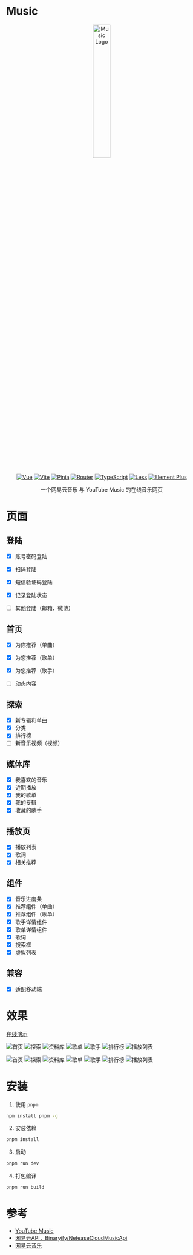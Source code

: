 # Music

<p align="center"><img src="src/assets/images/music_default.svg" style="width:30%;" alt="Music Logo"/></p>

<p align="center">
  <a href="https://cn.vuejs.org/"><img src="https://img.shields.io/badge/Vue-3.x-%2342b883" alt="Vue"></a>
  <a href="https://vitejs.cn/"><img src="https://img.shields.io/badge/Vite-2.x-%23646cff" alt="Vite"></a>
  <a href="https://pinia.vuejs.org/"><img src="https://img.shields.io/badge/Pinia-2.x-%23ffd859" alt="Pinia"></a>
  <a href="https://router.vuejs.org/"><img src="https://img.shields.io/badge/Router-4.x-%2341b883" alt="Router"></a>
  <a href="https://www.tslang.cn/"><img src="https://img.shields.io/badge/TypeScript-4.x-%233fa8f4" alt="TypeScript"></a>
  <a href="https://lesscss.org/"><img src="https://img.shields.io/badge/Less-4.x-%231d365d" alt="Less"></a>
  <a href="https://element-plus.org/zh-CN/"><img src="https://img.shields.io/badge/Element%20Plus-2.x-%23409eff" alt="Element Plus"></a>
</p>

<p align="center">
一个网易云音乐 与 YouTube Music 的在线音乐网页
</p>

# 页面
## 登陆
- [x] 账号密码登陆
- [x] 扫码登陆
- [x] 短信验证码登陆
- [x] 记录登陆状态
- [ ] 其他登陆（邮箱、微博）


## 首页
- [x] 为你推荐（单曲）
- [x] 为您推荐（歌单）
- [x] 为您推荐（歌手）
- [ ] 动态内容


## 探索
 - [x] 新专辑和单曲
 - [x] 分类
 - [x] 排行榜
 - [ ] 新音乐视频（视频）

## 媒体库
 - [X] 我喜欢的音乐
 - [x] 近期播放
 - [x] 我的歌单
 - [x] 我的专辑
 - [x] 收藏的歌手

## 播放页
- [x] 播放列表
- [x] 歌词
- [x] 相关推荐

## 组件
- [x] 音乐进度条
- [x] 推荐组件（单曲）
- [x] 推荐组件（歌单）
- [x] 歌手详情组件
- [x] 歌单详情组件
- [x] 歌词
- [x] 搜索框
- [x] 虚拟列表

## 兼容
- [x] 适配移动端

# 效果
[在线演示](http://music.pl-fe.cn)

![首页](/public/images/首页.png)
![探索](/public/images/探索.png)
![资料库](/public/images/资料库.png)
![歌单](/public/images/歌单.png)
![歌手](/public/images/歌手.png)
![排行榜](/public/images/排行榜.png)
![播放列表](/public/images/播放列表.png)


![首页](/public/images/首页m.png)
![探索](/public/images/探索m.png)
![资料库](/public/images/资料库m.png)
![歌单](/public/images/歌单m.png)
![歌手](/public/images/歌手m.png)
![排行榜](/public/images/排行榜m.png)
![播放列表](/public/images/播放列表m.png)

# 安装
1. 使用 `pnpm`

```bash
npm install pnpm -g
```

2. 安装依赖

```bash
pnpm install
```

3. 启动

```bash
pnpm run dev
```
4. 打包编译

```bash
pnpm run build
```

# 参考
- [YouTube Music](https://music.youtube.com/)
- [网易云API，Binaryify/NeteaseCloudMusicApi](https://github.com/Binaryify/NeteaseCloudMusicApi)
- [网易云音乐](https://music.163.com/)
